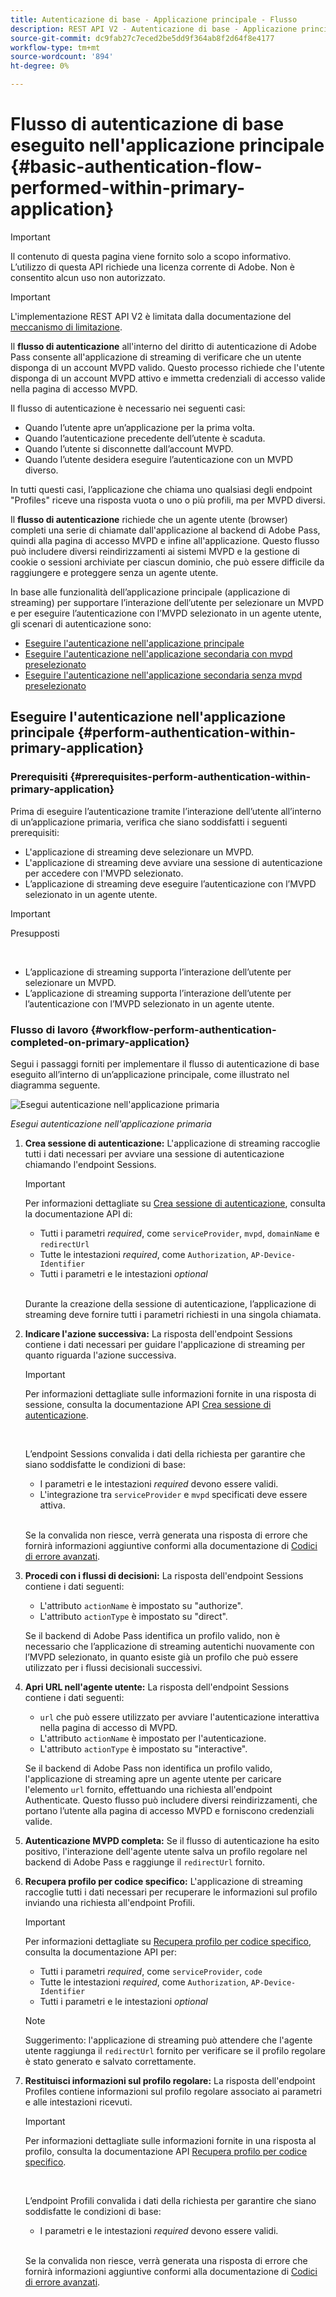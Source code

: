 ```yaml
---
title: Autenticazione di base - Applicazione principale - Flusso
description: REST API V2 - Autenticazione di base - Applicazione principale - Flusso
source-git-commit: dc9fab27c7eced2be5dd9f364ab8f2d64f8e4177
workflow-type: tm+mt
source-wordcount: '894'
ht-degree: 0%

---
```



# Flusso di autenticazione di base eseguito nell&#39;applicazione principale {#basic-authentication-flow-performed-within-primary-application}

>[!IMPORTANT]
>
> Il contenuto di questa pagina viene fornito solo a scopo informativo. L’utilizzo di questa API richiede una licenza corrente di Adobe. Non è consentito alcun uso non autorizzato.

>[!IMPORTANT]
>
> L&#39;implementazione REST API V2 è limitata dalla documentazione del [meccanismo di limitazione](/help/authentication/throttling-mechanism.md).

Il **flusso di autenticazione** all&#39;interno del diritto di autenticazione di Adobe Pass consente all&#39;applicazione di streaming di verificare che un utente disponga di un account MVPD valido. Questo processo richiede che l&#39;utente disponga di un account MVPD attivo e immetta credenziali di accesso valide nella pagina di accesso MVPD.

Il flusso di autenticazione è necessario nei seguenti casi:

* Quando l’utente apre un’applicazione per la prima volta.
* Quando l’autenticazione precedente dell’utente è scaduta.
* Quando l’utente si disconnette dall’account MVPD.
* Quando l’utente desidera eseguire l’autenticazione con un MVPD diverso.

In tutti questi casi, l’applicazione che chiama uno qualsiasi degli endpoint &quot;Profiles&quot; riceve una risposta vuota o uno o più profili, ma per MVPD diversi.

Il **flusso di autenticazione** richiede che un agente utente (browser) completi una serie di chiamate dall&#39;applicazione al backend di Adobe Pass, quindi alla pagina di accesso MVPD e infine all&#39;applicazione. Questo flusso può includere diversi reindirizzamenti ai sistemi MVPD e la gestione di cookie o sessioni archiviate per ciascun dominio, che può essere difficile da raggiungere e proteggere senza un agente utente.

In base alle funzionalità dell’applicazione principale (applicazione di streaming) per supportare l’interazione dell’utente per selezionare un MVPD e per eseguire l’autenticazione con l’MVPD selezionato in un agente utente, gli scenari di autenticazione sono:

* [Eseguire l&#39;autenticazione nell&#39;applicazione principale](./rest-api-v2-basic-authentication-primary-application-flow.md)
* [Eseguire l&#39;autenticazione nell&#39;applicazione secondaria con mvpd preselezionato](./rest-api-v2-basic-authentication-secondary-application-flow.md)
* [Eseguire l&#39;autenticazione nell&#39;applicazione secondaria senza mvpd preselezionato](./rest-api-v2-basic-authentication-secondary-application-flow.md)

## Eseguire l&#39;autenticazione nell&#39;applicazione principale {#perform-authentication-within-primary-application}

### Prerequisiti {#prerequisites-perform-authentication-within-primary-application}

Prima di eseguire l’autenticazione tramite l’interazione dell’utente all’interno di un’applicazione primaria, verifica che siano soddisfatti i seguenti prerequisiti:

* L&#39;applicazione di streaming deve selezionare un MVPD.
* L&#39;applicazione di streaming deve avviare una sessione di autenticazione per accedere con l&#39;MVPD selezionato.
* L’applicazione di streaming deve eseguire l’autenticazione con l’MVPD selezionato in un agente utente.

>[!IMPORTANT]
>
> Presupposti
>
> <br/>
> 
> * L’applicazione di streaming supporta l’interazione dell’utente per selezionare un MVPD.
> * L’applicazione di streaming supporta l’interazione dell’utente per l’autenticazione con l’MVPD selezionato in un agente utente.

### Flusso di lavoro {#workflow-perform-authentication-completed-on-primary-application}

Segui i passaggi forniti per implementare il flusso di autenticazione di base eseguito all’interno di un’applicazione principale, come illustrato nel diagramma seguente.

![Esegui autenticazione nell&#39;applicazione primaria](../../../assets/rest-api-v2/flows/basic-access-flows/rest-api-v2-perform-authentication-within-primary-application.png)

*Esegui autenticazione nell&#39;applicazione primaria*

1. **Crea sessione di autenticazione:** L&#39;applicazione di streaming raccoglie tutti i dati necessari per avviare una sessione di autenticazione chiamando l&#39;endpoint Sessions.

   >[!IMPORTANT]
   >
   > Per informazioni dettagliate su [Crea sessione di autenticazione](../../apis/sessions-apis/rest-api-v2-sessions-apis-create-authentication-session.md), consulta la documentazione API di:
   > 
   > * Tutti i parametri _required_, come `serviceProvider`, `mvpd`, `domainName` e `redirectUrl`
   > * Tutte le intestazioni _required_, come `Authorization`, `AP-Device-Identifier`
   > * Tutti i parametri e le intestazioni _optional_
   > 
   > <br/>
   > 
   > Durante la creazione della sessione di autenticazione, l’applicazione di streaming deve fornire tutti i parametri richiesti in una singola chiamata.

1. **Indicare l&#39;azione successiva:** La risposta dell&#39;endpoint Sessions contiene i dati necessari per guidare l&#39;applicazione di streaming per quanto riguarda l&#39;azione successiva.

   >[!IMPORTANT]
   >
   > Per informazioni dettagliate sulle informazioni fornite in una risposta di sessione, consulta la documentazione API [Crea sessione di autenticazione](../../apis/sessions-apis/rest-api-v2-sessions-apis-create-authentication-session.md).
   > 
   > <br/>
   > 
   > L’endpoint Sessions convalida i dati della richiesta per garantire che siano soddisfatte le condizioni di base:
   >
   > * I parametri e le intestazioni _required_ devono essere validi.
   > * L&#39;integrazione tra `serviceProvider` e `mvpd` specificati deve essere attiva.
   > 
   > <br/>
   > 
   > Se la convalida non riesce, verrà generata una risposta di errore che fornirà informazioni aggiuntive conformi alla documentazione di [Codici di errore avanzati](../../../enhanced-error-codes.md).

1. **Procedi con i flussi di decisioni:** La risposta dell&#39;endpoint Sessions contiene i dati seguenti:
   * L&#39;attributo `actionName` è impostato su &quot;authorize&quot;.
   * L&#39;attributo `actionType` è impostato su &quot;direct&quot;.

   Se il backend di Adobe Pass identifica un profilo valido, non è necessario che l’applicazione di streaming autentichi nuovamente con l’MVPD selezionato, in quanto esiste già un profilo che può essere utilizzato per i flussi decisionali successivi.

1. **Apri URL nell&#39;agente utente:** La risposta dell&#39;endpoint Sessions contiene i dati seguenti:
   * `url` che può essere utilizzato per avviare l&#39;autenticazione interattiva nella pagina di accesso di MVPD.
   * L&#39;attributo `actionName` è impostato per l&#39;autenticazione.
   * L&#39;attributo `actionType` è impostato su &quot;interactive&quot;.

   Se il backend di Adobe Pass non identifica un profilo valido, l&#39;applicazione di streaming apre un agente utente per caricare l&#39;elemento `url` fornito, effettuando una richiesta all&#39;endpoint Authenticate. Questo flusso può includere diversi reindirizzamenti, che portano l’utente alla pagina di accesso MVPD e forniscono credenziali valide.

1. **Autenticazione MVPD completa:** Se il flusso di autenticazione ha esito positivo, l&#39;interazione dell&#39;agente utente salva un profilo regolare nel backend di Adobe Pass e raggiunge il `redirectUrl` fornito.

1. **Recupera profilo per codice specifico:** L&#39;applicazione di streaming raccoglie tutti i dati necessari per recuperare le informazioni sul profilo inviando una richiesta all&#39;endpoint Profili.

   >[!IMPORTANT]
   >
   > Per informazioni dettagliate su [Recupera profilo per codice specifico](../../apis/profiles-apis/rest-api-v2-profiles-apis-retrieve-profile-for-specific-code.md), consulta la documentazione API per:
   >
   > * Tutti i parametri _required_, come `serviceProvider`, `code`
   > * Tutte le intestazioni _required_, come `Authorization`, `AP-Device-Identifier`
   > * Tutti i parametri e le intestazioni _optional_

   >[!NOTE]
   >
   > Suggerimento: l&#39;applicazione di streaming può attendere che l&#39;agente utente raggiunga il `redirectUrl` fornito per verificare se il profilo regolare è stato generato e salvato correttamente.

1. **Restituisci informazioni sul profilo regolare:** La risposta dell&#39;endpoint Profiles contiene informazioni sul profilo regolare associato ai parametri e alle intestazioni ricevuti.

   >[!IMPORTANT]
   >
   > Per informazioni dettagliate sulle informazioni fornite in una risposta al profilo, consulta la documentazione API [Recupera profilo per codice specifico](../../apis/profiles-apis/rest-api-v2-profiles-apis-retrieve-profile-for-specific-code.md).
   > 
   > <br/>
   > 
   > L’endpoint Profili convalida i dati della richiesta per garantire che siano soddisfatte le condizioni di base:
   >
   > * I parametri e le intestazioni _required_ devono essere validi.
   >
   > <br/>
   > 
   > Se la convalida non riesce, verrà generata una risposta di errore che fornirà informazioni aggiuntive conformi alla documentazione di [Codici di errore avanzati](../../../enhanced-error-codes.md).
